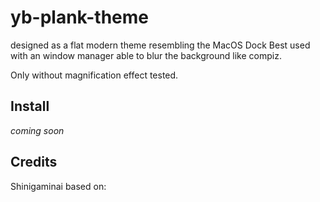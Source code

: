 # yb-plank-theme

designed as a flat modern theme resembling the MacOS Dock
Best used with an window manager able to blur the background like compiz.

Only without magnification effect tested.

## Install
_coming soon_

## Credits
Shinigaminai
based on: 
